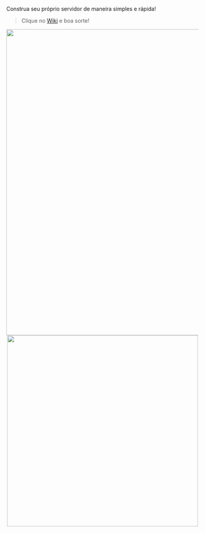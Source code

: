 Construa seu próprio servidor de maneira simples e rápida!

> Clique no [Wiki](https://github.com/vinicius4006/SERVIDORES/wwiki) e boa sorte!

<p align="center">
<img src="https://user-images.githubusercontent.com/28130158/226749282-0395f4c8-f5e4-45a7-bdcf-c71e46be454a.gif" width="800"> 
<img src="https://64.media.tumblr.com/36132ff16d995e7096486185d868ea98/tumblr_o4jtklovUq1uvcgjlo2_500.gif" width="500"> 
</p>
